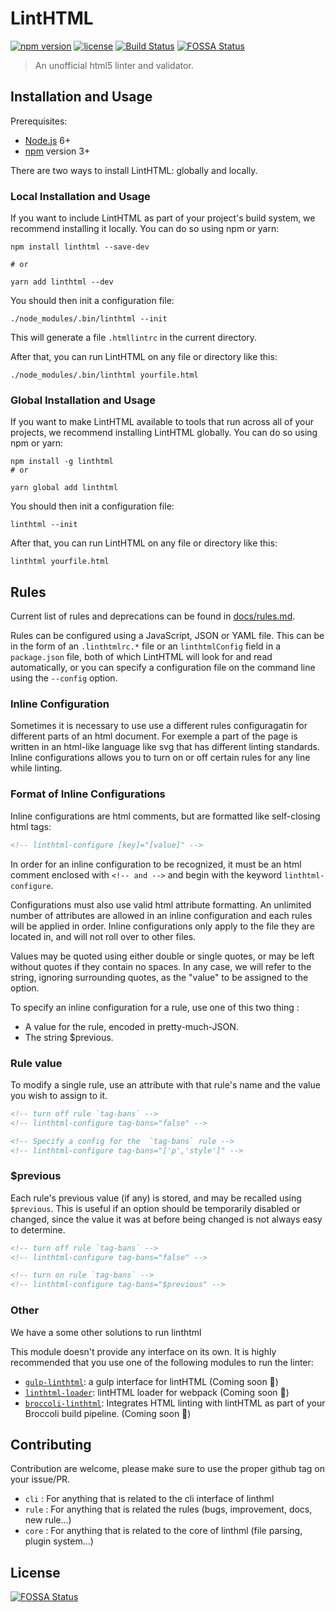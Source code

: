 # LintHTML

[![npm version](http://img.shields.io/npm/v/lintHTML.svg?style=flat-square)](https://npmjs.org/package/lintHTML)
[![license](http://img.shields.io/npm/l/lintHTML.svg?style=flat-square)](https://npmjs.org/package/lintHTML)
[![Build Status](https://travis-ci.org/linthtml/lintHTML.svg?branch=develop)](https://travis-ci.org/linthtml/lintHTML)
[![FOSSA Status](https://app.fossa.io/api/projects/git%2Bgithub.com%2Flinthtml%2FlintHTML.svg?type=shield)](https://app.fossa.io/projects/git%2Bgithub.com%2Flinthtml%2FlintHTML?ref=badge_shield)

> An unofficial html5 linter and validator.

<!-- _LintHTML uses [htmlparser2](https://www.npmjs.com/package/htmlparser2) to parse your html._ -->

## Installation and Usage

Prerequisites:

* [Node.js](https://nodejs.org/en/) 6+
* [npm](https://npmjs.com) version 3+

There are two ways to install LintHTML: globally and locally.

### Local Installation and Usage

If you want to include LintHTML as part of your project's build system, we recommend installing it locally. You can do so using npm or yarn:

```shell
npm install linthtml --save-dev

# or

yarn add linthtml --dev
```

You should then init a configuration file:

```shell
./node_modules/.bin/linthtml --init
```

This will generate a file `.htmllintrc` in the current directory.

After that, you can run LintHTML on any file or directory like this:

```shell
./node_modules/.bin/linthtml yourfile.html
```

### Global Installation and Usage

If you want to make LintHTML available to tools that run across all of your projects, we recommend installing LintHTML globally. You can do so using npm or yarn:

```shell
npm install -g linthtml
# or

yarn global add linthtml
```

You should then init a configuration file:

```shell
linthtml --init
```

After that, you can run LintHTML on any file or directory like this:

```shell
linthtml yourfile.html
```

<!-- Note: `linthtml --init` is intended for setting up and configuring linthtml on a per-project basis and will perform a local installation of ESLint and its plugins in the directory in which it is run. If you prefer using a global installation of ESLint, any plugins used in your configuration must also be installed globally. -->

## Rules

Current list of rules and deprecations can be found in [docs/rules.md](docs/rules.md).

Rules can be configured using a JavaScript, JSON or YAML file. This can be in the form of an `.linthtmlrc.*` file or an `linthtmlConfig` field in a `package.json` file, both of which LintHTML will look for and read automatically, or you can specify a configuration file on the command line using the `--config` option.

### Inline Configuration

Sometimes it is necessary to use use a different rules configuragatin for different parts of an html document. For exemple a part of the page is written in an html-like language like svg that has different linting standards. Inline configurations allows you to turn on or off certain rules for any line while linting.

### Format of Inline Configurations

Inline configurations are html comments, but are formatted like self-closing html tags:

```html
<!-- linthtml-configure [key]="[value]" -->
```

In order for an inline configuration to be recognized, it must be an html comment enclosed with `<!-- and -->` and begin with the keyword `linthtml-configure`.

Configurations must also use valid html attribute formatting. An unlimited number of attributes are allowed in an inline configuration and each rules will be applied in order. Inline configurations only apply to the file they are located in, and will not roll over to other files.

Values may be quoted using either double or single quotes, or may be left without quotes if they contain no spaces. In any case, we will refer to the string, ignoring surrounding quotes, as the "value" to be assigned to the option.

To specify an inline configuration for a rule, use one of this two thing :

* A value for the rule, encoded in pretty-much-JSON.
* The string $previous.

### Rule value

To modify a single rule, use an attribute with that rule's name and the value you wish to assign to it.

```html
<!-- turn off rule `tag-bans` -->
<!-- linthtml-configure tag-bans="false" -->

<!-- Specify a config for the  `tag-bans` rule -->
<!-- linthtml-configure tag-bans="['p','style']" -->
```

<!-- 
The attribute name must be an existing rule name, using [a-zA-Z0-9] and/or the characters - and _ (which are treated interchangeably). The attribute value must be a JSON object (for instance ["style", "b", "i"], or false), with two exceptions: single quotes are allowed and will be treated like double quotes, and string values (such as "crlf"), do not need to be quoted. -->

### $previous

Each rule's previous value (if any) is stored, and may be recalled using `$previous`. This is useful if an option should be temporarily disabled or changed, since the value it was at before being changed is not always easy to determine.

```html
<!-- turn off rule `tag-bans` -->
<!-- linthtml-configure tag-bans="false" -->

<!-- turn on rule `tag-bans` -->
<!-- linthtml-configure tag-bans="$previous" -->
```

<!-- As a one-level undo, this option is inherently quite limited. Our team discussed the possibility of a heirarchical undo, and we believe that the feature would be very rarely needed and difficult to use correctly. In particular, a group of people working on a large html document would need to be aware of all of the option resets in the document to ensure that two do not overlap (thus causing unexpected behavior when the settings and resettings are mismatched). The $previous feature is intended only for small sections when there is not very much space between an option value and the reversion. -->

### Other

We have a some other solutions to run linthtml

This module doesn't provide any interface on its own. It is highly recommended that
you use one of the following modules to run the linter:

* [`gulp-linthtml`](https://github.com/linthtml/gulp-linthtml): a gulp interface for lintHTML (Coming soon 🚧)
* [`linthtml-loader`](https://github.com/linthtml/linthtml-loader): lintHTML loader for webpack (Coming soon 🚧)
* [`broccoli-linthtml`](https://github.com/linthtml/broccoli-linthtml): Integrates HTML linting with lintHTML as part of your Broccoli build pipeline. (Coming soon 🚧)

## Contributing

Contribution are welcome, please make sure to use the proper github tag on your issue/PR.

* `cli` : For anything that is related to the cli interface of linthml
* `rule` : For anything that is related the rules (bugs, improvement, docs, new rule...)
* `core` : For anything that is related to the core of linthml (file parsing, plugin system...)

## License
[![FOSSA Status](https://app.fossa.io/api/projects/git%2Bgithub.com%2Flinthtml%2FlintHTML.svg?type=large)](https://app.fossa.io/projects/git%2Bgithub.com%2Flinthtml%2FlintHTML?ref=badge_large)
